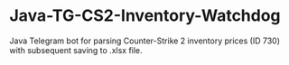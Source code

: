 # Java-TG-CS2-Inventory-Watchdog
Java Telegram bot for parsing Counter-Strike 2 inventory prices (ID 730) with subsequent saving to .xlsx file.
